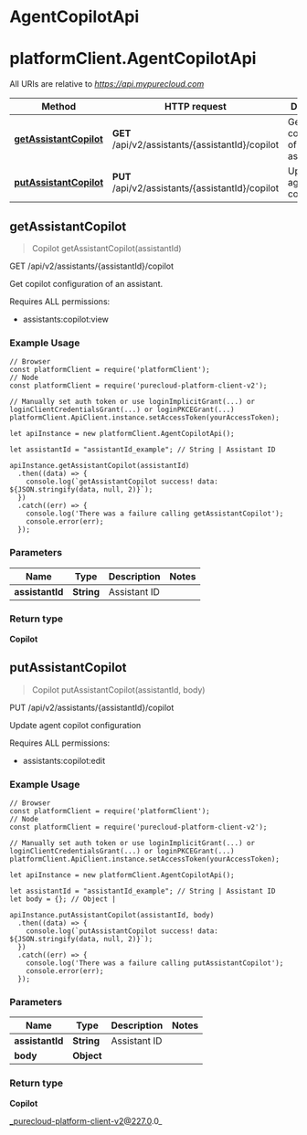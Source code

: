 # AgentCopilotApi

# platformClient.AgentCopilotApi

All URIs are relative to *https://api.mypurecloud.com*

| Method | HTTP request | Description |
| ------------- | ------------- | ------------- |
[**getAssistantCopilot**](AgentCopilotApi#getAssistantCopilot) | **GET** /api/v2/assistants/{assistantId}/copilot | Get copilot configuration of an assistant.
[**putAssistantCopilot**](AgentCopilotApi#putAssistantCopilot) | **PUT** /api/v2/assistants/{assistantId}/copilot | Update agent copilot configuration



## getAssistantCopilot

> Copilot getAssistantCopilot(assistantId)


GET /api/v2/assistants/{assistantId}/copilot

Get copilot configuration of an assistant.

Requires ALL permissions:

* assistants:copilot:view

### Example Usage

```{"language":"javascript"}
// Browser
const platformClient = require('platformClient');
// Node
const platformClient = require('purecloud-platform-client-v2');

// Manually set auth token or use loginImplicitGrant(...) or loginClientCredentialsGrant(...) or loginPKCEGrant(...)
platformClient.ApiClient.instance.setAccessToken(yourAccessToken);

let apiInstance = new platformClient.AgentCopilotApi();

let assistantId = "assistantId_example"; // String | Assistant ID

apiInstance.getAssistantCopilot(assistantId)
  .then((data) => {
    console.log(`getAssistantCopilot success! data: ${JSON.stringify(data, null, 2)}`);
  })
  .catch((err) => {
    console.log('There was a failure calling getAssistantCopilot');
    console.error(err);
  });
```

### Parameters


| Name | Type | Description  | Notes |
| ------------- | ------------- | ------------- | ------------- |
 **assistantId** | **String** | Assistant ID |  |

### Return type

**Copilot**


## putAssistantCopilot

> Copilot putAssistantCopilot(assistantId, body)


PUT /api/v2/assistants/{assistantId}/copilot

Update agent copilot configuration

Requires ALL permissions:

* assistants:copilot:edit

### Example Usage

```{"language":"javascript"}
// Browser
const platformClient = require('platformClient');
// Node
const platformClient = require('purecloud-platform-client-v2');

// Manually set auth token or use loginImplicitGrant(...) or loginClientCredentialsGrant(...) or loginPKCEGrant(...)
platformClient.ApiClient.instance.setAccessToken(yourAccessToken);

let apiInstance = new platformClient.AgentCopilotApi();

let assistantId = "assistantId_example"; // String | Assistant ID
let body = {}; // Object | 

apiInstance.putAssistantCopilot(assistantId, body)
  .then((data) => {
    console.log(`putAssistantCopilot success! data: ${JSON.stringify(data, null, 2)}`);
  })
  .catch((err) => {
    console.log('There was a failure calling putAssistantCopilot');
    console.error(err);
  });
```

### Parameters


| Name | Type | Description  | Notes |
| ------------- | ------------- | ------------- | ------------- |
 **assistantId** | **String** | Assistant ID |  |
 **body** | **Object** |  |  |

### Return type

**Copilot**


_purecloud-platform-client-v2@227.0.0_
